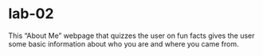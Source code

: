 # lab-02 
This “About Me” webpage that quizzes the user on fun facts gives the user some basic information about who you are and where you came from.
